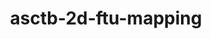 ---
title: asctb-2d-ftu-mapping
release_version: v1.3
hra_release_version:
  - v1.2
  - v1.3
model_type: 2d-ftu
description: 'This lookup table maps [Anatomical Structures, Cell Types and Biomarkers (ASCT+B) Table](https://hubmapconsortium.github.io/ccf/pages/ccf-anatomical-structures.html) terms to anatomical structure and cell type terms used in the [CCF-2D-reference-object-library](https://github.com/hubmapconsortium/ccf-2d-reference-object-library).'
creators:
  - 0000-0002-2142-983X
  - 0000-0001-6582-4041
project_leads:
  - 0000-0002-3321-6137
reviewers:
  - 0000-0001-7655-4833
  - 0000-0002-3321-6137
  - 0000-0002-3775-8574
  - 0000-0002-6703-7647
creation_date: 2022-05-06T00:00:00
license: CC BY 4.0
publisher:  HuBMAP 
funder:  National Institutes of Health 
award_number:  OT2OD026671 
hubmap_id:  HBM984.MZSG.873 
datatable: ASCT-B_ftu_2D_illustration_mapping.csv
doi: https://doi.org/10.48539/HBM984.MZSG.873
---